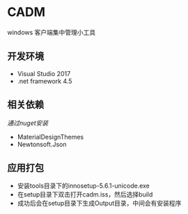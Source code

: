 ﻿# CADM
windows 客户端集中管理小工具


## 开发环境
* Visual Studio 2017
* .net framework 4.5

## 相关依赖
*通过nuget安装*
* MaterialDesignThemes
* Newtonsoft.Json

## 应用打包
* 安装tools目录下的innosetup-5.6.1-unicode.exe
* 在setup目录下双击打开cadm.iss，然后选择build
* 成功后会在setup目录下生成Output目录，中间会有安装程序